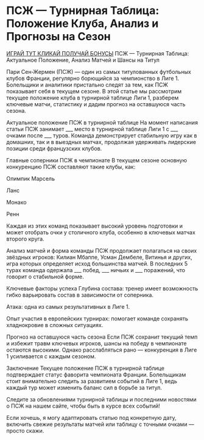 # ПСЖ — Турнирная Таблица: Положение Клуба, Анализ и Прогнозы на Сезон
[ИГРАЙ ТУТ КЛИКАЙ ПОЛУЧАЙ БОНУСЫ](https://clicks.af-pb06e2.com/click?offer_id=381&partner_id=22700&landing_id=497&utm_medium=affiliate)
ПСЖ — Турнирная Таблица: Актуальное Положение, Анализ Матчей и Шансы на Титул

Пари Сен-Жермен (ПСЖ) — один из самых титулованных футбольных клубов Франции, регулярно борющийся за чемпионство в Лиге 1. Болельщики и аналитики пристально следят за тем, как ПСЖ показывает себя в текущем сезоне. В этой статье мы рассмотрим текущее положение клуба в турнирной таблице Лиги 1, разберем ключевые матчи, статистику и дадим прогноз на оставшуюся часть сезона.

Актуальное положение ПСЖ в турнирной таблице
На момент написания статьи ПСЖ занимает ___ место в турнирной таблице Лиги 1 с ___ очками после ___ туров. Команда демонстрирует стабильную игру как в домашних, так и в выездных матчах, продолжая удерживать лидерские позиции среди французских клубов.

Главные соперники ПСЖ в чемпионате
В текущем сезоне основную конкуренцию ПСЖ составляют такие клубы, как:

Олимпик Марсель

Ланс

Монако

Ренн

Каждая из этих команд показывает высокий уровень подготовки и может отобрать очки у столичного клуба, особенно в ключевых матчах второго круга.

Анализ матчей и форма команды
ПСЖ продолжает полагаться на своих звёздных игроков: Килиан Мбаппе, Усман Дембеле, Витинья и других, игра которых определяет исход большинства матчей. В последних 5 турах команда одержала ___ побед, ___ ничьих и ___ поражений, что говорит о стабильной форме.

Ключевые факторы успеха
Глубина состава: тренер имеет возможность гибко варьировать состав в зависимости от соперника.

Атака: одна из самых результативных в Лиге 1.

Опыт участия в европейских турнирах: помогает команде сохранять хладнокровие в сложных ситуациях.

Прогноз на оставшуюся часть сезона
Если ПСЖ сохранит текущий темп и избежит травм ключевых игроков, шансы на победу в чемпионате остаются высокими. Однако расслабляться рано — конкуренция в Лиге 1 усиливается с каждым сезоном.

Заключение
Текущее положение ПСЖ в турнирной таблице подтверждает статус фаворита чемпионата Франции. Болельщикам стоит внимательно следить за развитием событий в Лиге 1, ведь каждый тур может изменить баланс сил в борьбе за титул.

Следите за обновлениями турнирной таблицы и последними новостями о ПСЖ на нашем сайте, чтобы быть в курсе всех событий!

Если хочешь, я могу адаптировать статью под конкретную дату, включить свежие результаты матчей или таблицу с точными очками — просто скажи.
